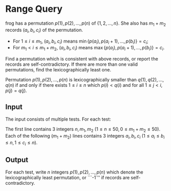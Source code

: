 # Range Query

frog has a permutation $p(1), p(2), \dots, p(n)$ of $\{1, 2, \dots, n\}$.
She also has $m_1 + m_2$ records $(a_i, b_i, c_i)$ of the permutation.

- For $1 \leq i \leq m_1$, $(a_i, b_i, c_i)$ means $\min\{p(a_i), p(a_i + 1), \dots, p(b_i)\} = c_i$;
- For $m_1 < i \leq m_1 + m_2$, $(a_i, b_i, c_i)$ means $\max\{p(a_i), p(a_i + 1), \dots, p(b_i)\} = c_i$.

Find a permutation which is consistent with above records,
or report the records are self-contradictory.
If there are more than one valid permutations, find the lexicographically least one.

Permutation $p(1), p(2), \dots, p(n)$ is lexicographically smaller than $q(1), q(2), \dots, q(n)$ if and only if
there exists $1 \leq i \leq n$ which $p(i) < q(i)$ and
for all $1 \leq j < i$, $p(j) = q(j)$.

## Input

The input consists of multiple tests. For each test:

The first line contains $3$ integers $n, m_1, m_2$
($1 \leq n \leq 50, 0 \leq m_1 + m_2 \leq 50$).
Each of the following $(m_1 + m_2)$ lines contains $3$ integers $a_i, b_i, c_i$
($1 \leq a_i \leq b_i \leq n, 1 \leq c_i \leq n$).

## Output

For each test, write $n$ integers $p(1), p(2), \dots, p(n)$ which denote the lexicographically least permutation,
or ```-1`'' if records are self-contradictory.
